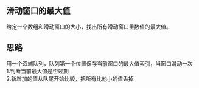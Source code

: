 ## 滑动窗口的最大值
给定一个数组和滑动窗口的大小，找出所有滑动窗口里数值的最大值。
## 思路
用一个双端队列，队列第一个位置保存当前窗口的最大值索引，当窗口滑动一次</br>
1.判断当前最大值是否过期</br>
2.新增加的值从队尾开始比较，把所有比他小的值丢掉